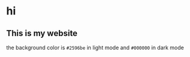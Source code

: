 # hi
## This is my website
the background color is `#2596be` in light mode and `#000000` in dark mode
